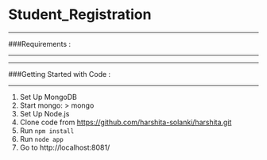Student_Registration
==========================

*************************************************************************************************************
###Requirements :
*************************************************************************************************************


*************************************************************************************************************
###Getting Started with Code  :


*************************************************************************************************************
1.  Set Up MongoDB
2.  Start mongo: > mongo
3.  Set Up Node.js
4.  Clone code from https://github.com/harshita-solanki/harshita.git
5.  Run <code>npm install</code>
6.  Run <code>node app</code>
7.  Go to http://localhost:8081/

